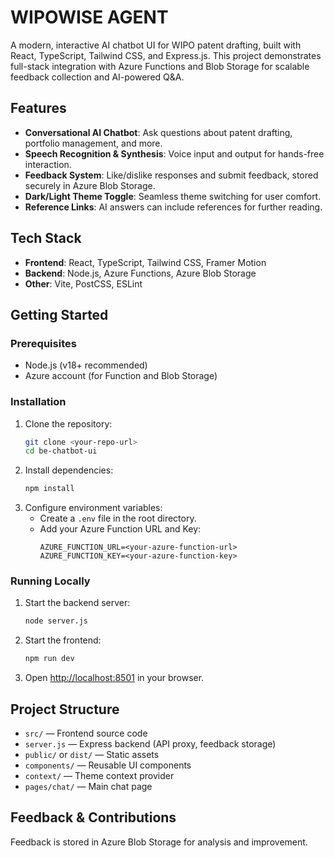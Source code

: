 # WIPOWISE AGENT

A modern, interactive AI chatbot UI for WIPO patent drafting, built with React, TypeScript, Tailwind CSS, and Express.js. This project demonstrates full-stack integration with Azure Functions and Blob Storage for scalable feedback collection and AI-powered Q&A.

## Features
- **Conversational AI Chatbot**: Ask questions about patent drafting, portfolio management, and more.
- **Speech Recognition & Synthesis**: Voice input and output for hands-free interaction.
- **Feedback System**: Like/dislike responses and submit feedback, stored securely in Azure Blob Storage.
- **Dark/Light Theme Toggle**: Seamless theme switching for user comfort.
- **Reference Links**: AI answers can include references for further reading.

## Tech Stack
- **Frontend**: React, TypeScript, Tailwind CSS, Framer Motion
- **Backend**: Node.js, Azure Functions, Azure Blob Storage
- **Other**: Vite, PostCSS, ESLint

## Getting Started

### Prerequisites
- Node.js (v18+ recommended)
- Azure account (for Function and Blob Storage)

### Installation
1. Clone the repository:
   ```bash
   git clone <your-repo-url>
   cd be-chatbot-ui
   ```
2. Install dependencies:
   ```bash
   npm install
   ```
3. Configure environment variables:
   - Create a `.env` file in the root directory.
   - Add your Azure Function URL and Key:
     ```env
     AZURE_FUNCTION_URL=<your-azure-function-url>
     AZURE_FUNCTION_KEY=<your-azure-function-key>
     ```

### Running Locally
1. Start the backend server:
   ```bash
   node server.js
   ```
2. Start the frontend:
   ```bash
   npm run dev
   ```
3. Open [http://localhost:8501](http://localhost:8501) in your browser.

## Project Structure
- `src/` — Frontend source code
- `server.js` — Express backend (API proxy, feedback storage)
- `public/` or `dist/` — Static assets
- `components/` — Reusable UI components
- `context/` — Theme context provider
- `pages/chat/` — Main chat page

## Feedback & Contributions
Feedback is stored in Azure Blob Storage for analysis and improvement.